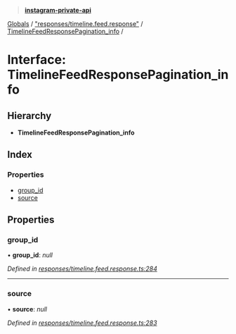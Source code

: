 > **[instagram-private-api](../README.md)**

[Globals](../README.md) / ["responses/timeline.feed.response"](../modules/_responses_timeline_feed_response_.md) / [TimelineFeedResponsePagination_info](_responses_timeline_feed_response_.timelinefeedresponsepagination_info.md) /

# Interface: TimelineFeedResponsePagination_info

## Hierarchy

* **TimelineFeedResponsePagination_info**

## Index

### Properties

* [group_id](_responses_timeline_feed_response_.timelinefeedresponsepagination_info.md#group_id)
* [source](_responses_timeline_feed_response_.timelinefeedresponsepagination_info.md#source)

## Properties

###  group_id

• **group_id**: *null*

*Defined in [responses/timeline.feed.response.ts:284](https://github.com/dilame/instagram-private-api/blob/173bc62/src/responses/timeline.feed.response.ts#L284)*

___

###  source

• **source**: *null*

*Defined in [responses/timeline.feed.response.ts:283](https://github.com/dilame/instagram-private-api/blob/173bc62/src/responses/timeline.feed.response.ts#L283)*